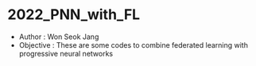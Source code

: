 # 2022_PNN_with_FL
- Author : Won Seok Jang
- Objective : These are some codes to combine federated learning with progressive neural networks
